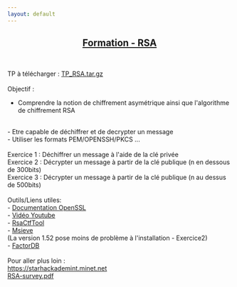 ```yaml
---
layout: default
---
```



<h2 align="center"><u><b>Formation - RSA</b></u></h2>
<br>

TP à télécharger : <a href="/TP/RSA/TP_RSA.tar.gz">TP_RSA.tar.gz</a>
<br />
<br />
Objectif :
<br />
- Comprendre la notion de chiffrement asymétrique ainsi que l'algorithme de chiffrement RSA
<br />
- Etre capable de déchiffrer et de decrypter un message
<br />
- Utiliser les formats PEM/OPENSSH/PKCS ...
<br />
<br />
Exercice 1 : Déchiffrer un message à l'aide de la clé privée
<br />
Exercice 2 : Décrypter un message à partir de la clé publique (n en dessous de 300bits)
<br />
Exercice 3 : Décrypter un message à partir de la clé publique (n au dessus de 500bits)
<br />
<br />
Outils/Liens utiles:
<br />
- <a href="https://www.openssl.org/docs/man1.0.2/apps/openssl.html">Documentation OpenSSL</a>
<br />
- <a href="https://www.youtube.com/watch?v=9K35mp1in0I">Vidéo Youtube</a>
<br />
- <a href="https://github.com/Ganapati/RsaCtfTool">RsaCtfTool</a>
<br />
- <a href="https://sourceforge.net/projects/msieve/files/msieve/">Msieve</a>
<br />
(La version 1.52 pose moins de problème à l'installation - Exercice2)
<br />
- <a href="http://factordb.com/">FactorDB</a>
<br />
<br />
Pour aller plus loin :
<br />
<a href="https://starhackademint.minet.net">https://starhackademint.minet.net</a>
<br />
<a href="/TP/RSA/RSA-survey.pdf">RSA-survey.pdf</a>
<br />
<br />
